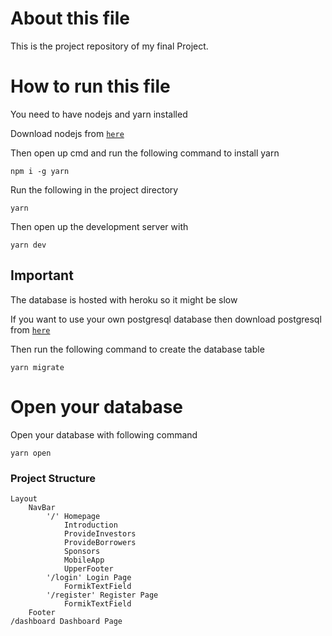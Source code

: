 # About this file

This is the project repository of my final Project.

# How to run this file

You need to have nodejs and yarn installed

Download nodejs from [`here`](https://nodejs.org/en)

Then open up cmd and run the following command to install yarn

```
npm i -g yarn
```

Run the following in the project directory

```
yarn
```

Then open up the development server with

```
yarn dev
```

## Important

The database is hosted with heroku so it might be slow

If you want to use your own postgresql database then download postgresql from [`here`](https://www.enterprisedb.com/postgresql-tutorial-resources-training?cid=55)

Then run the following command to create the database table

```
yarn migrate
```

# Open your database

Open your database with following command

```
yarn open
```

### Project Structure

```
Layout
    NavBar
        '/' Homepage
            Introduction
            ProvideInvestors
            ProvideBorrowers
            Sponsors
            MobileApp
            UpperFooter
        '/login' Login Page
            FormikTextField
        '/register' Register Page
            FormikTextField
    Footer
/dashboard Dashboard Page
```
